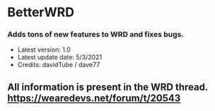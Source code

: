 # BetterWRD
### Adds tons of new features to WRD and fixes bugs.
* Latest version: 1.0
* Latest update date: 5/3/2021
* Credits: davidTube / dave77

## All information is present in the WRD thread.  https://wearedevs.net/forum/t/20543
